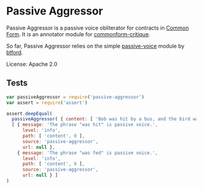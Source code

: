 # Passive Aggressor

Passive Aggressor is a passive voice obliterator for contracts in [Common Form](https://github.com/commonform). It is an annotator module for [commonform-critique](https://github.com/commonform/commonform-critique).

So far, Passive Aggressor relies on the simple [passive-voice](https://github.com/btford/passive-voice) module by [btford](https://github.com/btford).

License: Apache 2.0

## Tests

```javascript
var passiveAggressor = require('passive-aggressor')
var assert = require('assert')

assert.deepEqual(
  passiveAggressor( { content: [ 'Bob was hit by a bus, and the bird was fed a worm by its mother.' ] } ),
  [ { message: 'The phrase "was hit" is passive voice.',
      level: 'info',
      path: [ 'content', 0 ],
      source: 'passive-aggressor',
      url: null },
    { message: 'The phrase "was fed" is passive voice.',
      level: 'info',
      path: [ 'content', 0 ],
      source: 'passive-aggressor',
      url: null } ]
)
```
